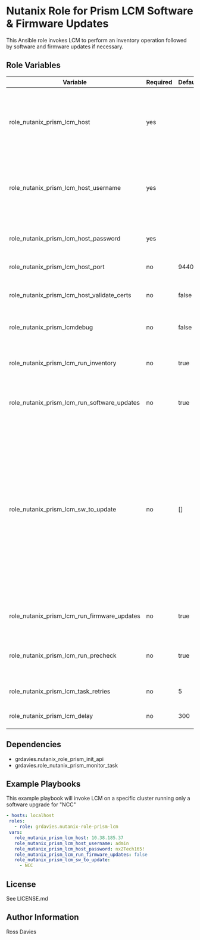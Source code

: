 # Nutanix Role for Prism LCM Software & Firmware Updates

This Ansible role invokes LCM to perform an inventory operation followed by software and firmware updates if necessary.

## Role Variables

| Variable                                    | Required | Default | Choices                                                                                | Comments                                                                                                                                                                                                     |
|---------------------------------------------|----------|---------|----------------------------------------------------------------------------------------|--------------------------------------------------------------------------------------------------------------------------------------------------------------------------------------------------------------|
| role_nutanix_prism_lcm_host                 | yes      |         |                                                                                        | The IP address or FQDN for the Prism (Element or Central) to which you want to connect.                                                                                                                      |
| role_nutanix_prism_lcm_host_username        | yes      |         |                                                                                        | A valid username with appropriate rights to access the Nutanix API.                                                                                                                                          |
| role_nutanix_prism_lcm_host_password        | yes      |         |                                                                                        | A valid password for the supplied username.                                                                                                                                                                  |
| role_nutanix_prism_lcm_host_port            | no       | 9440    |                                                                                        | The Prism TCP port.                                                                                                                                                                                          |
| role_nutanix_prism_lcm_host_validate_certs  | no       | false   | true / false                                                                           | Whether to check if Prism UI certificates are valid.                                                                                                                                                         |
| role_nutanix_prism_lcmdebug                 | no       | false   | true / false                                                                           | Enable debug logging.                                                                                                                                                                                        |
| role_nutanix_prism_lcm_run_inventory        | no       | true    | true / false                                                                           | Whether to run an inventory prior to installing updates.                                                                                                                                                     |
| role_nutanix_prism_lcm_run_software_updates | no       | true    | true / false                                                                           | Whether to install software updates.                                                                                                                                                                         |
| role_nutanix_prism_lcm_sw_to_update         | no       | []      | ["NCC", "Cluster Maintenance Utilities", "Foundation", "AHVhypervisor", "AOS", "FSM"]  | If not defined then all available software updates will be installed. If one or more software choices are provided then only they will be updated, if not choices are provided all software will be updated. |
| role_nutanix_prism_lcm_run_firmware_updates | no       | true    | true / false                                                                           | Whether to install firmware updates.                                                                                                                                                                         |
| role_nutanix_prism_lcm_run_precheck         | no       | true    | true / false                                                                           | Whether to run a LCM precheck prior to installing updates.                                                                                                                                                   |
| role_nutanix_prism_lcm_task_retries         | no       | 5       |                                                                                        | Number of progress checks                                                                                                                                                                                    |
| role_nutanix_prism_lcm_delay                | no       | 300     |                                                                                        | Progress check interval                                                                                                                                                                                      |

## Dependencies

- grdavies.nutanix_role_prism_init_api
- grdavies.role_nutanix_prism_monitor_task

## Example Playbooks

This example playbook will invoke LCM on a specific cluster running only a software upgrade for "NCC"

```YAML
- hosts: localhost
 roles:
   - role: grdavies.nutanix-role-prism-lcm
 vars:
   role_nutanix_prism_lcm_host: 10.38.185.37
   role_nutanix_prism_lcm_host_username: admin
   role_nutanix_prism_lcm_host_password: nx2Tech165!
   role_nutanix_prism_lcm_run_firmware_updates: false
   role_nutanix_prism_lcm_sw_to_update:
     - NCC
```

## License

See LICENSE.md

## Author Information

Ross Davies
